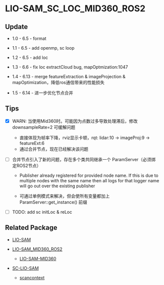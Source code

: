 # LIO-SAM_SC_LOC_MID360_ROS2

## Update

- 1.0 - 6.5 - format

- 1.1 - 6.5 - add openmp, sc loop

- 1.2 - 6.5 - add loc

- 1.3 - 6.6 - fix loc extractCloud bug, mapOptmization:1047

- 1.4 - 6.13 - merge featureExtraction & imageProjection & mapOptimization，降低ros通信带来的性能损失

- 1.5 - 6.14 - 进一步优化节点合并


## Tips

- [x] WARN: 当使用Mid360时。可能因为点数过多导致处理滞后，修改 downsampleRate=2 可缓解问题
  - 直接体现为帧率下降，rviz显示卡顿，rqt: lidar:10 -> imageProj:9 -> featureExt:6
  - 通过合并节点，现在已经解决该问题

- [ ] 合并节点引入了新的问题，存在多个类共同继承一个 ParamServer（必须绑定ROS2节点）

  - Publisher already registered for provided node name. If this is due to multiple nodes with the same name then all logs for that logger name will go out over the existing publisher

  - 可通过单例模式来解决，但会使所有变量都加上 ParamServer::get_instance() 前缀

- [ ] TODO: add sc initLoc &  reLoc



## Related Package
  - [LIO-SAM](https://github.com/TixiaoShan/LIO-SAM)

  - [LIO-SAM_MID360_ROS2](https://github.com/UV-Lab/LIO-SAM_MID360_ROS2)
    - [LIO-SAM-MID360](https://github.com/nkymzsy/LIO-SAM-MID360)

  - [SC-LIO-SAM](https://github.com/gisbi-kim/SC-LIO-SAM)
    - [scancontext](https://github.com/gisbi-kim/scancontext)



  <!-- - [SC-LIO-SAM_based_relocalization](https://github.com/shallowlife/SC-LIO-SAM_based_relocalization) -->
